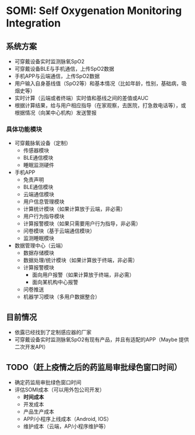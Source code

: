 # SOMI: Self Oxygenation Monitoring Integration

## 系统方案
- 可穿戴设备实时监测脉氧SpO2
- 可穿戴设备BLE与手机通信，上传SpO2数据
- 手机APP与云端通信，上传SpO2数据
- 用户输入自身基线值（SpO2等）和基本情况（比如年龄，性别，基础病，吸烟史等）
- 实时计算（云端或者终端）实时值和基线之间的差值或AUC
- 根据计算结果，给与用户相应指导（在家观察，去医院，打急救电话等），或根据情况（向某中心机构）发送警报
### 具体功能模块
- 可穿戴脉氧设备（定制）
    - 传感器模块
    - BLE通信模块
    - 睡眠监测硬件
- 手机APP
    - 免责声明
    - BLE通信模块
    - 云端通信模块
    - 用户信息管理模块
    - 计算统计模块（如果计算放于云端，非必需）
    - 用户行为指导模块
    - 计算报警模块（如果只需要用户行为指导，非必需）
    - 问卷模块（基于云端通信模块）
    - 监测睡眠模块
- 数据管理中心（云端）
    - 数据存储模块
    - 数据处理/统计模块（如果计算放于终端，非必需）
    - 计算报警模块
        - 面向用户报警（如果计算放于终端，非必需）
        - 面向某机构中心报警
    - 问卷推送
    - 机器学习模块（多用户数据整合）
## 目前情况
- 依露已经找到了定制感应器的厂家
- 可穿戴设备实时监测脉氧SpO2有现有产品，并且有适配的APP（Maybe 提供二次开发API）

## TODO（赶上疫情之后的药监局审批绿色窗口时间）
- 确定药监局审批绿色窗口时间
- 评估SOMI成本（可以用外包公司开发）
    - **时间成本**
    - 开发成本
    - 产品生产成本
    - APP/小程序上线成本（Android, IOS）
    - 维护成本（云端，AP/小程序维护等）